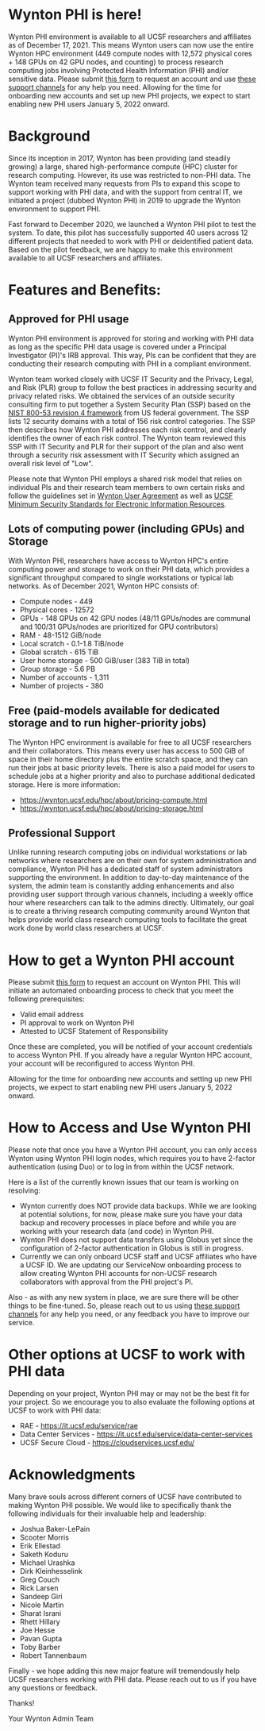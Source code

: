 # Wynton PHI is here!

Wynton PHI environment is  available to all UCSF researchers and affiliates as of December 17, 2021. This means Wynton users can now use the entire Wynton HPC environment (449 compute nodes with 12,572 physical cores + 148 GPUs on 42 GPU nodes, and counting) to process research computing jobs involving Protected Health Information (PHI) and/or sensitive data. Please submit <a href="https://ucsf.service-now.com/ucsfit?id=ucsf_sc_cat_item&sys_id=68f9651f1bf47c50683e0ed8624bcbac&sysparm_category=40c0305b7b92d000e2dc8180984d4d9f">this form</a> to request an account and use <a href="https://wynton.ucsf.edu/hpc/support/index.html">these support channels</a> for any help you need. Allowing for the time for onboarding new accounts and set up new PHI projects, we expect to start enabling new PHI users January 5, 2022 onward.

# Background

Since its inception in 2017, Wynton has been providing (and steadily growing) a large, shared high-performance compute (HPC) cluster for research computing. However, its use was restricted to non-PHI data. The Wynton team received many requests from PIs to expand this scope to support working with PHI data, and with the support from central IT, we initiated a project (dubbed Wynton PHI) in 2019 to upgrade the Wynton environment to support PHI. 

Fast forward to December 2020, we launched a Wynton PHI pilot to test the system. To date, this pilot has successfully supported 40 users across 12 different projects that needed to work with PHI or deidentified patient data. Based on the pilot feedback, we are happy to make this environment available to all UCSF researchers and affiliates.

# Features and Benefits:

## Approved for PHI usage

Wynton PHI environment is approved for storing and working with PHI data as long as the specific PHI data usage is covered under a Principal Investigator (PI)'s IRB approval. This way, PIs can be confident that they are conducting their research computing with PHI in a compliant environment.

Wynton team worked closely with UCSF IT Security and the Privacy, Legal, and Risk (PLR) group to follow the best practices in addressing security and privacy related risks. We obtained the services of an outside security consulting firm to put together a System Security Plan (SSP) based on the <a href="https://csrc.nist.gov/publications/detail/sp/800-53/rev-4/archive/2015-01-22">NIST 800-53 revision 4 framework</a> from US federal government. The SSP lists 12 security domains with a total of 156 risk control categories. The SSP then describes how Wynton PHI addresses each risk control, and clearly identifies the owner of each risk control. The Wynton team reviewed this SSP with IT Security and PLR for their support of the plan and also went through a security risk assessment with IT Security which assigned an overall risk level of "Low".  

Please note that Wynton PHI employs a shared risk model that relies on individual PIs and their research team members to own certain risks and follow the guidelines set in <a href="https://wynton.ucsf.edu/hpc/about/user-agreement.html">Wynton User Agreement</a> as well as <a href="https://it.ucsf.edu/standard-guideline/ucsf-650-16-addendum-b-ucsf-minimum-security-standards-electronic-information">UCSF Minimum Security Standards for Electronic Information Resources</a>.

## Lots of computing power (including GPUs) and Storage

With Wynton PHI, researchers have access to Wynton HPC's entire computing power and storage to work on their PHI data, which provides a significant throughput compared to single workstations or typical lab networks. As of December 2021, Wynton HPC consists of:

* Compute nodes - 449
* Physical cores - 12572
* GPUs - 148 GPUs on 42 GPU nodes (48/11 GPUs/nodes are communal and 100/31 GPUs/nodes are prioritized for GPU contributors)
* RAM - 48-1512 GiB/node
* Local scratch - 0.1-1.8 TiB/node
* Global scratch - 615 TiB
* User home storage - 500 GiB/user (383 TiB in total)
* Group storage - 5.6 PB
* Number of accounts - 1,311
* Number of projects - 380

## Free (paid-models available for dedicated storage and to run higher-priority jobs)

The Wynton HPC environment is available for free to all UCSF researchers and their collaborators. This means every user has access to 500 GiB of space in their home directory plus the entire scratch space, and they can run their jobs at basic priority levels. There is also a paid model for users to schedule jobs at a higher priority and also to purchase additional dedicated storage. Here is more information:

* https://wynton.ucsf.edu/hpc/about/pricing-compute.html
* https://wynton.ucsf.edu/hpc/about/pricing-storage.html

## Professional Support

Unlike running research computing jobs on individual workstations or lab networks where researchers are on their own for system administration and compliance, Wynton PHI has a dedicated staff of system administrators supporting the environment. In addition to day-to-day maintenance of the system, the admin team is constantly adding enhancements and also providing user support through various channels, including a weekly office hour where researchers can talk to the admins directly. Ultimately, our goal is to create a thriving research computing community around Wynton that helps provide world class research computing tools to facilitate the great work done by world class researchers at UCSF.

# How to get a Wynton PHI account

Please submit <a href="https://ucsf.service-now.com/ucsfit?id=ucsf_sc_cat_item&sys_id=68f9651f1bf47c50683e0ed8624bcbac&sysparm_category=40c0305b7b92d000e2dc8180984d4d9f">this form</a> to request an account on Wynton PHI. This will initiate an automated onboarding process to check that you meet the following prerequisites:
* Valid email address
* PI approval to work on Wynton PHI
* Attested to UCSF Statement of Responsibility

Once these are completed, you will be notified of your account credentials to access Wynton PHI. If you already have a regular Wynton HPC account, your account will be reconfigured to access Wynton PHI.

Allowing for the time for onboarding new accounts and setting up new PHI projects, we expect to start enabling new PHI users January 5, 2022 onward.

# How to Access and Use Wynton PHI

Please note that once you have a Wynton PHI account, you can only access Wynton using Wynton PHI login nodes, which requires you to have 2-factor authentication (using Duo) or to log in from within the UCSF network. 

Here is a list of the currently known issues that our team is working on resolving:

* Wynton currently does NOT provide data backups. While we are looking at potential solutions, for now, please make sure you have your data backup and recovery processes in place before and while you are working with your research data (and code) in Wynton PHI. 
* Wynton PHI does not support data transfers using Globus yet since the configuration of 2-factor authentication in Globus is still in progress. 
* Currently we can only onboard UCSF staff and UCSF affiliates who have a UCSF ID. We are updating our ServiceNow onboarding process to allow creating Wynton PHI accounts for non-UCSF research collaborators with approval from the PHI project's PI. 

Also - as with any new system in place, we are sure there will be other things to be fine-tuned. So, please reach out to us using <a href="https://wynton.ucsf.edu/hpc/support/index.html">these support channels</a> for any help you need, or any feedback you have to improve our service. 

# Other options at UCSF to work with PHI data

Depending on your project, Wynton PHI may or may not be the best fit for your project. So we encourage you to also evaluate the following options at UCSF to work with PHI data:

* RAE - https://it.ucsf.edu/service/rae
* Data Center Services - https://it.ucsf.edu/service/data-center-services
* UCSF Secure Cloud - https://cloudservices.ucsf.edu/

# Acknowledgments

Many brave souls across different corners of UCSF have contributed to making Wynton PHI possible. We would like to specifically thank the following individuals for their invaluable help and leadership:

* Joshua Baker-LePain
* Scooter Morris
* Erik Ellestad
* Saketh Koduru
* Michael Urashka
* Dirk Kleinhesselink
* Greg Couch
* Rick Larsen
* Sandeep Giri
* Nicole Martin
* Sharat Israni
* Rhett Hillary
* Joe Hesse
* Pavan Gupta
* Toby Barber
* Robert Tannenbaum

Finally - we hope adding this new major feature will tremendously help UCSF researchers working with PHI data. Please reach out to us if you have any questions or feedback.

Thanks!

Your Wynton Admin Team

